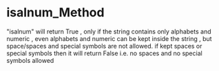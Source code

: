 # isalnum_Method
"isalnum" will return True , only if the string contains only alphabets and numeric , even alphabets and numeric can be kept inside the string , but space/spaces and special symbols are not allowed. if kept spaces or special symbols then it will return False i.e. no spaces and no special symbols allowed
